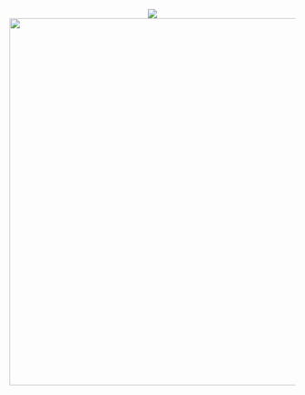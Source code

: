 <p align="center">
  <img src = "https://user-images.githubusercontent.com/60698874/229605294-4482a0a8-d24a-487e-b32a-0d2e5238e39f.png">
  <img width="1351" height="647" alt="Screenshot (18)" src="https://github.com/user-attachments/assets/d5343cb8-fd70-4c62-8c8e-88ff50a71fab" />
</p>

